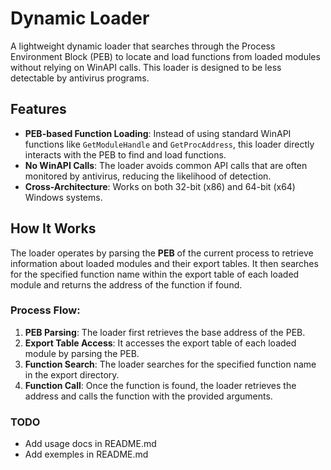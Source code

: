 # Dynamic Loader

A lightweight dynamic loader that searches through the Process Environment Block (PEB) to locate and load functions from loaded modules without relying on WinAPI calls. This loader is designed to be less detectable by antivirus programs.

## Features

- **PEB-based Function Loading**: Instead of using standard WinAPI functions like `GetModuleHandle` and `GetProcAddress`, this loader directly interacts with the PEB to find and load functions.
- **No WinAPI Calls**: The loader avoids common API calls that are often monitored by antivirus, reducing the likelihood of detection.
- **Cross-Architecture**: Works on both 32-bit (x86) and 64-bit (x64) Windows systems.

## How It Works

The loader operates by parsing the **PEB** of the current process to retrieve information about loaded modules and their export tables. It then searches for the specified function name within the export table of each loaded module and returns the address of the function if found.

### Process Flow:
1. **PEB Parsing**: The loader first retrieves the base address of the PEB.
2. **Export Table Access**: It accesses the export table of each loaded module by parsing the PEB.
3. **Function Search**: The loader searches for the specified function name in the export directory.
4. **Function Call**: Once the function is found, the loader retrieves the address and calls the function with the provided arguments.

### TODO
- Add usage docs in README.md
- Add exemples in README.md
